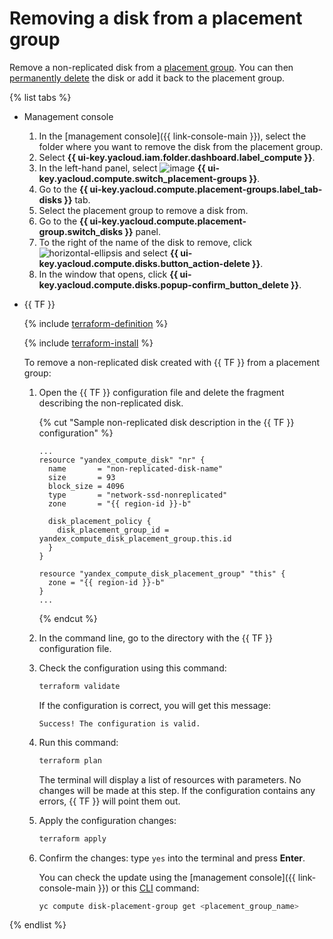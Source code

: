 # Removing a disk from a placement group

Remove a non-replicated disk from a [placement group](../../concepts/disk-placement-group.md). You can then [permanently delete](../disk-control/delete.md) the disk or add it back to the placement group.

{% list tabs %}

- Management console

   1. In the [management console]({{ link-console-main }}), select the folder where you want to remove the disk from the placement group.
   1. Select **{{ ui-key.yacloud.iam.folder.dashboard.label_compute }}**.
   1. In the left-hand panel, select ![image](../../../_assets/compute/group-placement-pic.svg) **{{ ui-key.yacloud.compute.switch_placement-groups }}**.
   1. Go to the **{{ ui-key.yacloud.compute.placement-groups.label_tab-disks }}** tab.
   1. Select the placement group to remove a disk from.
   1. Go to the **{{ ui-key.yacloud.compute.placement-group.switch_disks }}** panel.
   1. To the right of the name of the disk to remove, click ![horizontal-ellipsis](../../../_assets/horizontal-ellipsis.svg) and select **{{ ui-key.yacloud.compute.disks.button_action-delete }}**.
   1. In the window that opens, click **{{ ui-key.yacloud.compute.disks.popup-confirm_button_delete }}**.

- {{ TF }}

   {% include [terraform-definition](../../../_tutorials/terraform-definition.md) %}

   {% include [terraform-install](../../../_includes/terraform-install.md) %}

   To remove a non-replicated disk created with {{ TF }} from a placement group:

   1. Open the {{ TF }} configuration file and delete the fragment describing the non-replicated disk.

      {% cut "Sample non-replicated disk description in the {{ TF }} configuration" %}

      ```hcl
      ...
      resource "yandex_compute_disk" "nr" {
        name       = "non-replicated-disk-name"
        size       = 93
        block_size = 4096
        type       = "network-ssd-nonreplicated"
        zone       = "{{ region-id }}-b"

        disk_placement_policy {
          disk_placement_group_id = yandex_compute_disk_placement_group.this.id
        }
      }

      resource "yandex_compute_disk_placement_group" "this" {
        zone = "{{ region-id }}-b"
      }
      ...
      ```

      {% endcut %}

   1. In the command line, go to the directory with the {{ TF }} configuration file.

   1. Check the configuration using this command:

      ```bash
      terraform validate
      ```

      If the configuration is correct, you will get this message:

      ```text
      Success! The configuration is valid.
      ```

   1. Run this command:

      ```bash
      terraform plan
      ```

      The terminal will display a list of resources with parameters. No changes will be made at this step. If the configuration contains any errors, {{ TF }} will point them out.

   1. Apply the configuration changes:

      ```bash
      terraform apply
      ```

   1. Confirm the changes: type `yes` into the terminal and press **Enter**.

      You can check the update using the [management console]({{ link-console-main }}) or this [CLI](../../../cli/quickstart.md) command:

      ```bash
      yc compute disk-placement-group get <placement_group_name>
      ```

{% endlist %}
